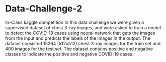 # Data-Challenge-2
In-Class kaggle competition 
In this data challenge we were given a supervised dataset of chest X-ray images, and were asked to train a model to detect the COVID-19 cases using neural network that gets the images from the input and predicts the labels of the images in the output. The dataset consisted 15264 (512x512) chest X-ray images for the train set and 400 images for the test set. The dataset contains positive and negative classes to indicate the positive and negative COVID-19 cases.
